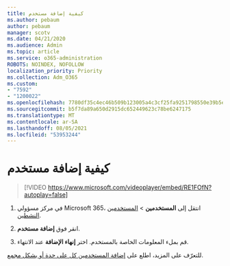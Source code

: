 ```yaml
---
title: كيفية إضافة مستخدم
ms.author: pebaum
author: pebaum
manager: scotv
ms.date: 04/21/2020
ms.audience: Admin
ms.topic: article
ms.service: o365-administration
ROBOTS: NOINDEX, NOFOLLOW
localization_priority: Priority
ms.collection: Adm_O365
ms.custom:
- "7592"
- "1200022"
ms.openlocfilehash: 7780df35c4ec46b509b123005a4c3cf25fa9251798550e39b5edeb384068ba60
ms.sourcegitcommit: b5f7da89a650d2915dc652449623c78be6247175
ms.translationtype: MT
ms.contentlocale: ar-SA
ms.lasthandoff: 08/05/2021
ms.locfileid: "53953244"
---
```

# <a name="how-to-add-a-user"></a>كيفية إضافة مستخدم

> [!VIDEO https://www.microsoft.com/videoplayer/embed/RE1FOfN?autoplay=false]

1. في مركز مسؤولي Microsoft 365، انتقل إلى **المستخدمين** > [المستخدمين النشطين](https://admin.microsoft.com/Adminportal/Home?source=applauncher#/users).

2. انقر فوق **إضافة مستخدم**.

3. قم بملء المعلومات الخاصة بالمستخدم. اختر **إنهاء الإضافة** عند الانتهاء.

للتعرّف على المزيد، اطلع على [إضافة المستخدمين كل على حدة أو بشكل مجمع](https://docs.microsoft.com/microsoft-365/admin/add-users/add-users).